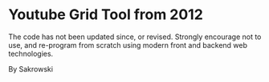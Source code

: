 # Youtube Grid Tool from 2012

The code has not been updated since, or revised. Strongly encourage not to use, and re-program from scratch using modern front and backend web technologies.

By Sakrowski
